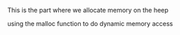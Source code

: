 This is the part where we allocate memory on the heep 

using the  malloc function to do dynamic memory access
